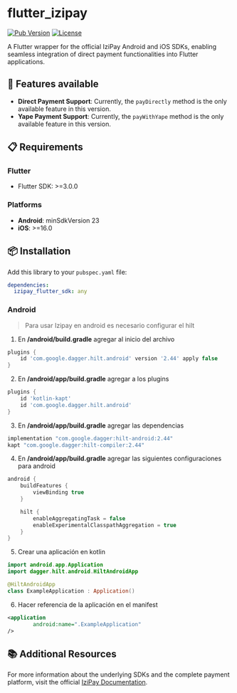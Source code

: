 # flutter_izipay

[![Pub Version](https://img.shields.io/pub/v/flutter_izipay)](https://pub.dev/packages/flutter_izipay)
[![License](https://img.shields.io/badge/license-MIT-blue.svg)](https://opensource.org/licenses/MIT)

A Flutter wrapper for the official IziPay Android and iOS SDKs, enabling seamless integration of direct payment functionalities into Flutter applications.


## 🚀 Features available

- **Direct Payment Support**: Currently, the `payDirectly` method is the only available feature in this version.
- **Yape Payment Support**: Currently, the `payWithYape` method is the only available feature in this version.

## 📋 Requirements

### Flutter
- Flutter SDK: >=3.0.0

### Platforms
- **Android**: minSdkVersion 23
- **iOS**: >=16.0


## 📦 Installation

Add this library to your `pubspec.yaml` file:

```yaml
dependencies:
  izipay_flutter_sdk: any
```

### Android
> Para usar Izipay en android es necesario configurar el hilt

1. En **/android/build.gradle** agregar al inicio del archivo

```groovy
plugins {
    id 'com.google.dagger.hilt.android' version '2.44' apply false
}
```

2. En **/android/app/build.gradle** agregar a los plugins

```groovy
plugins {
    id 'kotlin-kapt'
    id 'com.google.dagger.hilt.android'
}
```

3. En **/android/app/build.gradle** agregar las dependencias
```groovy
implementation "com.google.dagger:hilt-android:2.44"
kapt "com.google.dagger:hilt-compiler:2.44"
```

4. En **/android/app/build.gradle** agregar las siguientes configuraciones para android
```groovy
android {
    buildFeatures {
        viewBinding true
    }

    hilt {
        enableAggregatingTask = false
        enableExperimentalClasspathAggregation = true
    }    
}
```

5. Crear una aplicación en kotlin

```kotlin
import android.app.Application
import dagger.hilt.android.HiltAndroidApp

@HiltAndroidApp
class ExampleApplication : Application()
```

6. Hacer referencia de la aplicación en el manifest

```xml
<application
        android:name=".ExampleApplication"
/>
```

## 📚 Additional Resources
For more information about the underlying SDKs and the complete payment platform, visit the official [IziPay Documentation](https://developers.izipay.pe).

